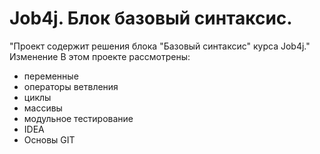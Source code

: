 # Job4j. Блок базовый синтаксис.
"Проект содержит решения блока "Базовый синтаксис" курса Job4j."
Изменение
В этом проекте рассмотрены: 
- переменные
- операторы ветвления
- циклы
- массивы
- модульное тестирование
- IDEA
- Основы GIT
